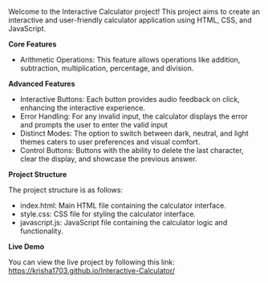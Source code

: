 Welcome to the Interactive Calculator project! This project aims to create an interactive and user-friendly calculator application using HTML, CSS, and JavaScript.

**Core Features**
- Arithmetic Operations: This feature allows operations like addition, subtraction, multiplication, percentage, and division.
  
**Advanced Features**
- Interactive Buttons: Each button provides audio feedback on click, enhancing the interactive experience.
- Error Handling: For any invalid input, the calculator displays the error and prompts the user to enter the valid input
- Distinct Modes: The option to switch between dark, neutral, and light themes caters to user preferences and visual comfort.
- Control Buttons: Buttons with the ability to delete the last character, clear the display, and showcase the previous answer.
  
**Project Structure**

The project structure is as follows:

- index.html: Main HTML file containing the calculator interface.
- style.css: CSS file for styling the calculator interface.
- javascript.js: JavaScript file containing the calculator logic and functionality.

**Live Demo**

You can view the live project by following this link: https://krisha1703.github.io/Interactive-Calculator/ 

